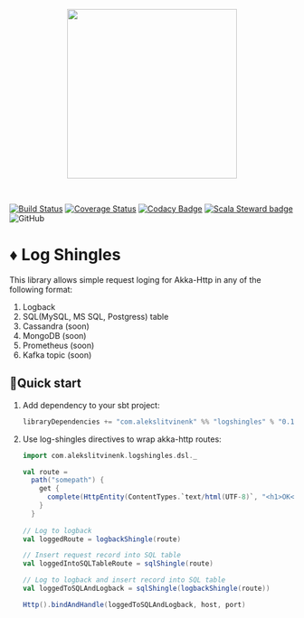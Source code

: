 <p align=center><img src="https://alekslitvinenk.github.io/log-shingles/assets/img/logo.jpeg" width="300" height="300"/></p><br>

[![Build Status](https://travis-ci.org/alekslitvinenk/hitcounter.svg?branch=master)](https://travis-ci.org/alekslitvinenk/hitcounter)
[![Coverage Status](https://coveralls.io/repos/github/alekslitvinenk/hitcounter/badge.svg?branch=master)](https://coveralls.io/github/alekslitvinenk/hitcounter?branch=master)
[![Codacy Badge](https://api.codacy.com/project/badge/Grade/dec04313b40b495ea62f21f11e0e117c)](https://www.codacy.com/manual/alekslitvinenk/logshingles?utm_source=github.com&amp;utm_medium=referral&amp;utm_content=alekslitvinenk/logshingles&amp;utm_campaign=Badge_Grade)
[![Scala Steward badge](https://img.shields.io/badge/Scala_Steward-helping-brightgreen.svg?style=flat&logo=data:image/png;base64,iVBORw0KGgoAAAANSUhEUgAAAA4AAAAQCAMAAAARSr4IAAAAVFBMVEUAAACHjojlOy5NWlrKzcYRKjGFjIbp293YycuLa3pYY2LSqql4f3pCUFTgSjNodYRmcXUsPD/NTTbjRS+2jomhgnzNc223cGvZS0HaSD0XLjbaSjElhIr+AAAAAXRSTlMAQObYZgAAAHlJREFUCNdNyosOwyAIhWHAQS1Vt7a77/3fcxxdmv0xwmckutAR1nkm4ggbyEcg/wWmlGLDAA3oL50xi6fk5ffZ3E2E3QfZDCcCN2YtbEWZt+Drc6u6rlqv7Uk0LdKqqr5rk2UCRXOk0vmQKGfc94nOJyQjouF9H/wCc9gECEYfONoAAAAASUVORK5CYII=)](https://scala-steward.org)
![GitHub](https://img.shields.io/github/license/alekslitvinenk/hitcounter)
# ♦️ Log Shingles

This library allows simple request loging for Akka-Http in any of the following format:
1. Logback
2. SQL(MySQL, MS SQL, Postgress) table
3. Cassandra (soon)
4. MongoDB (soon)
5. Prometheus (soon)
6. Kafka topic (soon)

## 🚀Quick start
1. Add dependency to your sbt project:
   ```scala
   libraryDependencies += "com.alekslitvinenk" %% "logshingles" % "0.1",
   ```
 2. Use log-shingles directives to wrap akka-http routes:
    ```scala
    import com.alekslitvinenk.logshingles.dsl._
    
    val route =
      path("somepath") {
        get {
          complete(HttpEntity(ContentTypes.`text/html(UTF-8)`, "<h1>OK</h1>"))
        }
      }
      
    // Log to logback
    val loggedRoute = logbackShingle(route)
    
    // Insert request record into SQL table
    val loggedIntoSQLTableRoute = sqlShingle(route)
    
    // Log to logback and insert record into SQL table
    val loggedToSQLAndLogback = sqlShingle(logbackShingle(route))
    
    Http().bindAndHandle(loggedToSQLAndLogback, host, port)
    ```
